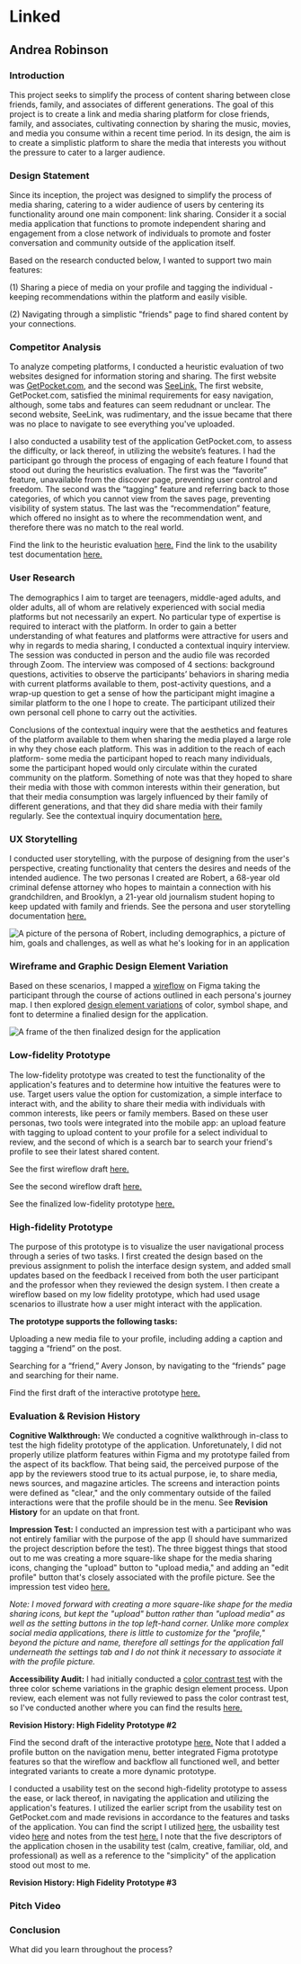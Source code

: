 # Linked
## Andrea Robinson

### Introduction
This project seeks to simplify the process of content sharing between close friends, family, and associates of different generations. The goal of this project is to create a link and media sharing platform for close friends, family, and associates, cultivating connection by sharing the music, movies, and media you consume within a recent time period. In its design, the aim is to create a simplistic platform to share the media that interests you without the pressure to cater to a larger audience.

### Design Statement
Since its inception, the project was designed to simplify the process of media sharing, catering to a wider audience of users by centering its functionality around one main component: link sharing. Consider it a social media application that functions to promote independent sharing and engagement from a close network of individuals to promote and foster conversation and community outside of the application itself. 

Based on the research conducted below, I wanted to support two main features:

(1) Sharing a piece of media on your profile and tagging the individual - keeping recommendations within the platform and easily visible.

(2) Navigating through a simplistic "friends" page to find shared content by your connections. 

### Competitor Analysis
To analyze competing platforms, I conducted a heuristic evaluation of two websites designed for information storing and sharing. The first website was [GetPocket.com](https://getpocket.com/login?src=web-client), and the second was [SeeLink.](https://www.seelink.app/) The first website, GetPocket.com, satisfied the minimal requirements for easy navigation, although, some tabs and features can seem redudnant or unclear. The second website, SeeLink, was rudimentary, and the issue became that there was no place to navigate to see everything you've uploaded. 

I also conducted a usability test of the application GetPocket.com, to assess the difficulty, or lack thereof, in utilizing the website’s features. I had the participant go through the process of engaging of each feature I found that stood out during the heuristics evaluation. The first was the “favorite” feature, unavailable from the discover page, preventing user control and freedom. The second was the “tagging” feature and referring back to those categories, of which you cannot view from the saves page, preventing visibility of system status. The last was the “recommendation” feature, which offered no insight as to where the recommendation went, and therefore there was no match to the real world.

Find the link to the heuristic evaluation [here.](https://github.com/aergithub/HeuristicsEvaluationDH110)
Find the link to the usability test documentation [here.](https://github.com/aergithub/DH110-Spring23/tree/c2ab7ab4ed2f717508577db3a105d715d5f86720/ASSN02) 

### User Research
The demographics I aim to target are teenagers, middle-aged adults, and older adults, all of whom are relatively experienced with social media platforms but not necessarily an expert. No particular type of expertise is required to interact with the platform. In order to gain a better understanding of what features and platforms were attractive for users and why in regards to media sharing, I conducted a contextual inquiry interview. The session was conducted in person and the audio file was recorded through Zoom. The interview was composed of 4 sections: background questions, activities to observe the participants’ behaviors in sharing media with current platforms available to them, post-activity questions, and a wrap-up question to get a sense of how the participant might imagine a similar platform to the one I hope to create. The participant utilized their own personal cell phone to carry out the activities.

Conclusions of the contextual inquiry were that the aesthetics and features of the platform available to them when sharing the media played a large role in why they chose each platform. This was in addition to the reach of each platform- some media the participant hoped to reach many individuals, some the participant hoped would only circulate within the curated community on the platform. Something of note was that they hoped to share their media with those with common interests within their generation, but that their media consumption was largely influenced by their family of different generations, and that they did share media with their family regularly. See the contextual inquiry documentation [here.](https://github.com/aergithub/DH110-Spring23/blob/d4e9c5cf48cb6f222d6ead61ac93a6f7a7e0fafc/README.md) 

### UX Storytelling
I conducted user storytelling, with the purpose of designing from the user's perspective, creating functionality that centers the desires and needs of the intended audience. The two personas I created are Robert, a 68-year old criminal defense attorney who hopes to maintain a connection with his grandchildren, and Brooklyn, a 21-year old journalism student hoping to keep updated with family and friends. See the persona and user storytelling documentation [here.](https://github.com/aergithub/DH110-Spring23/blob/d47a00de57cdbe2a41595abfdff86f7626c67d0f/README.md) 

![A picture of the persona of Robert, including demographics, a picture of him, goals and challenges, as well as what he's looking for in an application](https://github.com/aergithub/DH110-Spring23/blob/182b332378ab3bb9ac88a1ba9cf629f9880d2e26/Robert%20-%20Persona.png)

### Wireframe and Graphic Design Element Variation
Based on these scenarios, I mapped a [wireflow](https://www.figma.com/file/Yogf1YyDLIqEYcf9dMgQ6R/ASSN05?type=design&node-id=0%3A1&t=OY7XvxpH5STNHAah-1) on Figma taking the participant through the course of actions outlined in each persona's journey map. I then explored [design element variations](https://www.figma.com/file/6tEi4QGwIznQT5CKe7BiSr/ASSN06?type=design&t=OY7XvxpH5STNHAah-1) of color, symbol shape, and font to determine a finalied design for the application. 

![A frame of the then finalized design for the application](https://github.com/aergithub/DH110-Spring23/blob/a447dc05a524e07acdceec860d6104725f967eb7/assignment08/Screenshot%202023-06-06%204.32.26%20PM.png)

### Low-fidelity Prototype
The low-fidelity prototype was created to test the functionality of the application's features and to determine how intuitive the features were to use. Target users value the option for customization, a simple interface to interact with, and the ability to share their media with individuals with common interests, like peers or family members. Based on these user personas, two tools were integrated into the mobile app: an upload feature with tagging to upload content to your profile for a select individual to review, and the second of which is a search bar to search your friend's profile to see their latest shared content. 

See the first wireflow draft [here.](https://drive.google.com/file/d/1n85wjqCJr7wvFpuzomNu9eqsF9g_OKqH/view?usp=sharing) 

See the second wireflow draft [here.](https://drive.google.com/file/d/192A_XEoBUL3vbIflHYoZmrIzfyPJja-7/view?usp=sharing)

See the finalized low-fidelity prototype [here.](https://drive.google.com/file/d/1OOlOYuNzb26-Fr_Wogrs1_X6Tf4M9zke/view?usp=sharing)

### High-fidelity Prototype 
The purpose of this prototype is to visualize the user navigational process through a series of two tasks. I first created the design based on the previous assignment to polish the interface design system, and added small updates based on the feedback I received from both the user participant and the professor when they reviewed the design system. I then create a wireflow based on my low fidelity prototype, which had used usage scenarios to illustrate how a user might interact with the application.

**The prototype supports the following tasks:** 

Uploading a new media file to your profile, including adding a caption and tagging a “friend” on the post.

Searching for a “friend,” Avery Jonson, by navigating to the “friends” page and searching for their name. 

Find the first draft of the interactive prototype [here.](https://www.figma.com/proto/0FFnlaxpnTHcB0hJECQGKE/ASSN07?type=design&node-id=1-2&scaling=min-zoom&page-id=0%3A1&starting-point-node-id=1%3A2)

### Evaluation & Revision History
**Cognitive Walkthrough:** We conducted a cognitive walkthrough in-class to test the high fidelity prototype of the application. Unforetunately, I did not properly utilize platform features within Figma and my prototype failed from the aspect of its backflow. That being said, the perceived purpose of the app by the reviewers stood true to its actual purpose, ie, to share media, news sources, and magazine articles. The screens and interaction points were defined as "clear," and the only commentary outside of the failed interactions were that the profile should be in the menu. See **Revision History** for an update on that front. 

**Impression Test:** I conducted an impression test with a participant who was not entirely familiar with the purpose of the app (I should have summarized the project description before the test). The three biggest things that stood out to me was creating a more square-like shape for the media sharing icons, changing the "upload" button to "upload media," and adding an "edit profile" button that's closely associated with the profile picture. See the impression test video [here.](https://drive.google.com/file/d/1WNkfmaz1cxZhfW3yuXeJILvqGMzKLgpx/view?usp=sharing)

*Note: I moved forward with creating a more square-like shape for the media sharing icons, but kept the "upload" button rather than "upload media" as well as the setting buttons in the top left-hand corner. Unlike more complex social media applications, there is little to customize for the "profile," beyond the picture and name, therefore all settings for the application fall underneath the settings tab and I do not think it necessary to associate it with the profile picture.*

**Accessibility Audit:** I had initially conducted a [color contrast test](https://drive.google.com/drive/folders/1DNDnxLfXpPPsnveFG_WpJacn610cPEbG?usp=sharing) with the three color scheme variations in the graphic design element process. Upon review, each element was not fully reviewed to pass the color contrast test, so I've conducted another where you can find the results [here.](https://drive.google.com/drive/folders/1auqQohkINi-RxYF-Bz-wYQuN-2cuNSMh?usp=sharing)

**Revision History: High Fidelity Prototype #2**

Find the second draft of the interactive prototype [here.](https://www.figma.com/file/l8EXhOCyP5XMSyUqb6mJMc/Prototype-%232?type=design&t=zOkhkOIQkPZ1EDMq-6) Note that I added a profile button on the navigation menu, better integrated Figma prototype features so that the wireflow and backflow all functioned well, and better integrated variants to create a more dynamic prototype. 

I conducted a usability test on the second high-fidelity prototype to assess the ease, or lack thereof, in navigating the application and utilizing the application's features. I utilized the earlier script from the usability test on GetPocket.com and made revisions in accordance to the features and tasks of the application. You can find the script I utilized [here](https://docs.google.com/forms/d/e/1FAIpQLScuvy89tlUjCWO07aEQooQUfNNabEeQNPUQgLrct9XS3dsLXg/viewform?usp=sharing), the usbaility test video [here](https://drive.google.com/file/d/1sXfmOonWjoRIPdrOil9mix_1eykGdWLW/view?usp=sharing) and notes from the test [here.](https://drive.google.com/file/d/1N1hkmXQtJrUknAk1Davm7upQ3EF55Ngb/view?usp=sharing) I note that the five descriptors of the application chosen in the usability test (calm, creative, familiar, old, and professional) as well as a reference to the "simplicity" of the application stood out most to me.

**Revision History: High Fidelity Prototype #3**

### Pitch Video 

### Conclusion
What did you learn throughout the process?
